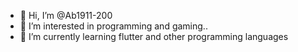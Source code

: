 - 👋 Hi, I’m @Ab1911-200
- 👀 I’m interested in programming and gaming..
- 🌱 I’m currently learning flutter and other programming languages


<!---
Ab1911-200/Ab1911-200 is a ✨ special ✨ repository because its `README.md` (this file) appears on your GitHub profile.
You can click the Preview link to take a look at your changes.
--->
